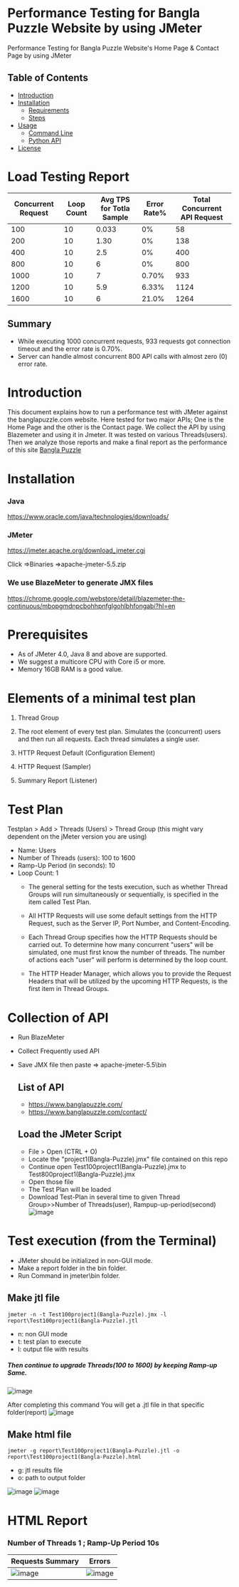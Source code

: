 # Performance Testing for Bangla Puzzle Website by using JMeter
Performance Testing for Bangla Puzzle Website's Home Page &amp; Contact Page by using JMeter
## Table of Contents

- [Introduction](#introduction)
- [Installation](#installation)
  - [Requirements](#requirements)
  - [Steps](#steps)
- [Usage](#usage)
  - [Command Line](#command-line)
  - [Python API](#python-api)
- [License](#license)
# Load Testing Report

| Concurrent Request   | Loop Count   | Avg TPS for Totla Sample | Error Rate% | Total Concurrent API Request |
|----------------------|--------------|--------------------------|-------------|------------------------------|
|       100            |       10     |            0.033         |      0%     |           58                 |
|       200            |       10     |            1.30          |      0%     |           138                |
|       400            |       10     |            2.5           |      0%     |           400                |
|       800            |       10     |            6             |      0%     |           800                |
|      1000            |       10     |            7             |   0.70%     |           933                |
|      1200            |       10     |            5.9           |   6.33%     |           1124               |
|      1600            |       10     |            6             |   21.0%     |           1264               |


## Summary
- While executing 1000 concurrent requests, 933 requests got connection timeout and the error rate is 0.70%.
- Server can handle almost concurrent 800 API calls with almost zero (0) error rate.

# Introduction
This document explains how to run a performance test with JMeter against the banglapuzzle.com website. Here tested for two major APIs; One is the Home Page and the other is the Contact page. We collect the API by using Blazemeter and using it in Jmeter. It was tested on various Threads(users). Then we analyze those reports and make a final report as the performance of this site [Bangla Puzzle](#banglapuzzle.com)

# Installation
### Java
https://www.oracle.com/java/technologies/downloads/

### JMeter
https://jmeter.apache.org/download_jmeter.cgi

Click =>Binaries
=>apache-jmeter-5.5.zip

### We use BlazeMeter to generate JMX files
https://chrome.google.com/webstore/detail/blazemeter-the-continuous/mbopgmdnpcbohhpnfglgohlbhfongabi?hl=en

# Prerequisites
- As of JMeter 4.0, Java 8 and above are supported.
- We suggest a multicore CPU with Core i5 or more.
- Memory 16GB RAM is a good value.

# Elements of a minimal test plan
1. Thread Group

2. The root element of every test plan. Simulates the (concurrent) users and then run all requests. Each thread simulates a single user.

3. HTTP Request Default (Configuration Element)

4. HTTP Request (Sampler)

5. Summary Report (Listener)

# Test Plan

Testplan > Add > Threads (Users) > Thread Group (this might vary dependent on the jMeter version you are using)

* Name: Users
* Number of Threads (users): 100 to 1600
* Ramp-Up Period (in seconds): 10
* Loop Count: 1
  * The general setting for the tests execution, such as whether Thread Groups will run simultaneously or sequentially, is specified in the item called Test Plan.

  * All HTTP Requests will use some default settings from the HTTP Request, such as the Server IP, Port Number, and Content-Encoding.

  * Each Thread Group specifies how the HTTP Requests should be carried out. To determine how many concurrent "users" will be simulated, one must first know the number of threads. The number of actions each "user" will perform is determined by the loop count.

  * The HTTP Header Manager, which allows you to provide the Request Headers that will be utilized by the upcoming HTTP Requests, is the first item in Thread Groups.
    
# Collection of API
* Run BlazeMeter
* Collect Frequently used API
* Save JMX file then paste => apache-jmeter-5.5\bin

  ## List of API
  * https://www.banglapuzzle.com/
  * https://www.banglapuzzle.com/contact/
  
  ## Load the JMeter Script
  * File > Open (CTRL + O)
  * Locate the "project1(Bangla-Puzzle).jmx" file contained on this repo
  * Continue open Test100project1(Bangla-Puzzle).jmx to Test800project1(Bangla-Puzzle).jmx
  * Open those file
  * The Test Plan will be loaded
  * Download Test-Plan in several time to given Thread Group>>Number of Threads(user), Rampup-up-period(second)
![image](https://github.com/user-attachments/assets/17cdd8f3-fad8-4baa-bc3f-fc420ca2a784)

# Test execution (from the Terminal)
* JMeter should be initialized in non-GUI mode.
* Make a report folder in the bin folder.
* Run Command in jmeter\bin folder.

## Make jtl file
```
jmeter -n -t Test100project1(Bangla-Puzzle).jmx -l report\Test100project1(Bangla-Puzzle).jtl
```
  * n: non GUI mode
  * t: test plan to execute
  * l: output file with results
##### Then continue to upgrade Threads(100 to 1600) by keeping Ramp-up Same.

![image](https://github.com/user-attachments/assets/abc63b96-5091-4d3d-8d33-872892986801)

After completing this command You will get a .jtl file in that specific folder(report)
![image](https://github.com/user-attachments/assets/00da7f68-180f-4d41-83ef-12629431b311)

## Make html file
```
jmeter -g report\Test100project1(Bangla-Puzzle).jtl -o report\Test100project1(Bangla-Puzzle).html
```
  * g: jtl results file
  * o: path to output folder

![image](https://github.com/user-attachments/assets/0170e509-d4f4-4656-b444-eb38a4df7476)
![image](https://github.com/user-attachments/assets/f8cb6e48-d0a3-476a-a28e-b7ee49c2830f)

# HTML Report
### Number of Threads 1 ; Ramp-Up Period 10s
| Requests Summary  | Errors   |
|-------------------|----------|
|       ![image](https://github.com/user-attachments/assets/43c33772-1fc9-4811-a363-910f9c50aec2) | ![image](https://github.com/user-attachments/assets/3c9023ce-7a64-4c73-9e86-868a1cc2ae9e) |




